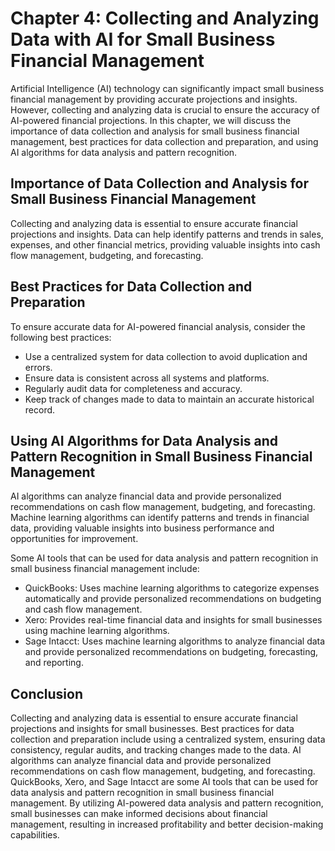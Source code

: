 Chapter 4: Collecting and Analyzing Data with AI for Small Business Financial Management
========================================================================================

Artificial Intelligence (AI) technology can significantly impact small business financial management by providing accurate projections and insights. However, collecting and analyzing data is crucial to ensure the accuracy of AI-powered financial projections. In this chapter, we will discuss the importance of data collection and analysis for small business financial management, best practices for data collection and preparation, and using AI algorithms for data analysis and pattern recognition.

Importance of Data Collection and Analysis for Small Business Financial Management
----------------------------------------------------------------------------------

Collecting and analyzing data is essential to ensure accurate financial projections and insights. Data can help identify patterns and trends in sales, expenses, and other financial metrics, providing valuable insights into cash flow management, budgeting, and forecasting.

Best Practices for Data Collection and Preparation
--------------------------------------------------

To ensure accurate data for AI-powered financial analysis, consider the following best practices:

* Use a centralized system for data collection to avoid duplication and errors.
* Ensure data is consistent across all systems and platforms.
* Regularly audit data for completeness and accuracy.
* Keep track of changes made to data to maintain an accurate historical record.

Using AI Algorithms for Data Analysis and Pattern Recognition in Small Business Financial Management
----------------------------------------------------------------------------------------------------

AI algorithms can analyze financial data and provide personalized recommendations on cash flow management, budgeting, and forecasting. Machine learning algorithms can identify patterns and trends in financial data, providing valuable insights into business performance and opportunities for improvement.

Some AI tools that can be used for data analysis and pattern recognition in small business financial management include:

* QuickBooks: Uses machine learning algorithms to categorize expenses automatically and provide personalized recommendations on budgeting and cash flow management.
* Xero: Provides real-time financial data and insights for small businesses using machine learning algorithms.
* Sage Intacct: Uses machine learning algorithms to analyze financial data and provide personalized recommendations on budgeting, forecasting, and reporting.

Conclusion
----------

Collecting and analyzing data is essential to ensure accurate financial projections and insights for small businesses. Best practices for data collection and preparation include using a centralized system, ensuring data consistency, regular audits, and tracking changes made to the data. AI algorithms can analyze financial data and provide personalized recommendations on cash flow management, budgeting, and forecasting. QuickBooks, Xero, and Sage Intacct are some AI tools that can be used for data analysis and pattern recognition in small business financial management. By utilizing AI-powered data analysis and pattern recognition, small businesses can make informed decisions about financial management, resulting in increased profitability and better decision-making capabilities.
